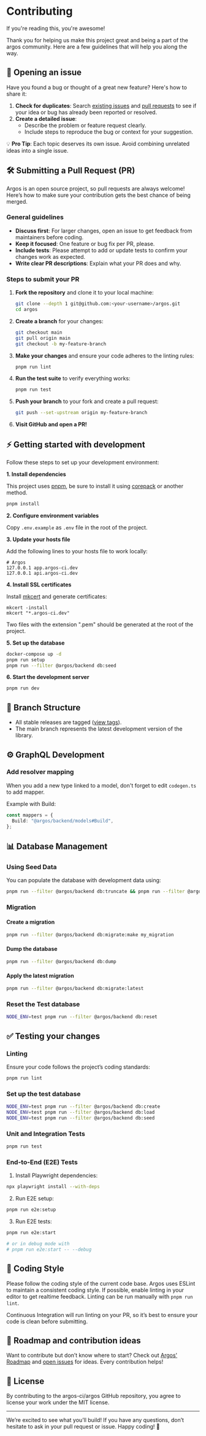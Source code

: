 # Contributing

If you're reading this, you're awesome!

Thank you for helping us make this project great and being a part of the argos community. Here are a few guidelines that will help you along the way.

## 📂 Opening an issue

Have you found a bug or thought of a great new feature? Here's how to share it:

1. **Check for duplicates**: Search [existing issues](https://github.com/argos-ci/argos/issues) and [pull requests](https://github.com/argos-ci/argos/pulls) to see if your idea or bug has already been reported or resolved.
2. **Create a detailed issue**:
   - Describe the problem or feature request clearly.
   - Include steps to reproduce the bug or context for your suggestion.

💡 **Pro Tip**: Each topic deserves its own issue. Avoid combining unrelated ideas into a single issue.

## 🛠️ Submitting a Pull Request (PR)

Argos is an open source project, so pull requests are always welcome! Here’s how to make sure your contribution gets the best chance of being merged.

### General guidelines

- **Discuss first**: For larger changes, open an issue to get feedback from maintainers before coding.
- **Keep it focused**: One feature or bug fix per PR, please.
- **Include tests**: Please attempt to add or update tests to confirm your changes work as expected.
- **Write clear PR descriptions**: Explain what your PR does and why.

### Steps to submit your PR

1. **Fork the repository** and clone it to your local machine:

   ```sh
   git clone --depth 1 git@github.com:<your-username>/argos.git
   cd argos
   ```

2. **Create a branch** for your changes:

   ```sh
   git checkout main
   git pull origin main
   git checkout -b my-feature-branch
   ```

3. **Make your changes** and ensure your code adheres to the linting rules:

   ```sh
   pnpm run lint
   ```

4. **Run the test suite** to verify everything works:

   ```sh
   pnpm run test
   ```

5. **Push your branch** to your fork and create a pull request:

   ```sh
   git push --set-upstream origin my-feature-branch
   ```

6. **Visit GitHub and open a PR!**

## ⚡ Getting started with development

Follow these steps to set up your development environment:

**1. Install dependencies**

This project uses [pnpm](https://pnpm.io/), be sure to install it using [corepack](https://nodejs.org/api/corepack.html) or another method.

```sh
pnpm install
```

**2. Configure environment variables**

Copy `.env.example` as `.env` file in the root of the project.

**3. Update your hosts file**

Add the following lines to your hosts file to work locally:

```
# Argos
127.0.0.1 app.argos-ci.dev
127.0.0.1 api.argos-ci.dev
```

**4. Install SSL certificates**

Install [mkcert](https://github.com/FiloSottile/mkcert) and generate certificates:

```
mkcert -install
mkcert "*.argos-ci.dev"
```

Two files with the extension ".pem" should be generated at the root of the project.

**5. Set up the database**

```sh
docker-compose up -d
pnpm run setup
pnpm run --filter @argos/backend db:seed
```

**6. Start the development server**

```sh
pnpm run dev
```

## 📂 Branch Structure

- All stable releases are tagged ([view tags](https://github.com/argos-ci/argos/tags)).
- The main branch represents the latest development version of the library.

## ⚙️ GraphQL Development

### Add resolver mapping

When you add a new type linked to a model, don't forget to edit `codegen.ts` to add mapper.

Example with Build:

```ts
const mappers = {
  Build: "@argos/backend/models#Build",
};
```

## 📊 Database Management

### Using Seed Data

You can populate the database with development data using:

```sh
pnpm run --filter @argos/backend db:truncate && pnpm run --filter @argos/backend db:seed
```

### Migration

#### Create a migration

```sh
pnpm run --filter @argos/backend db:migrate:make my_migration
```

#### Dump the database

```sh
pnpm run --filter @argos/backend db:dump
```

#### Apply the latest migration

```sh
pnpm run --filter @argos/backend db:migrate:latest
```

### Reset the Test database

```sh
NODE_ENV=test pnpm run --filter @argos/backend db:reset
```

## ✅ Testing your changes

### Linting

Ensure your code follows the project’s coding standards:

```sh
pnpm run lint
```

### Set up the test database

```sh
NODE_ENV=test pnpm run --filter @argos/backend db:create
NODE_ENV=test pnpm run --filter @argos/backend db:load
NODE_ENV=test pnpm run --filter @argos/backend db:seed
```

### Unit and Integration Tests

```sh
pnpm run test
```

### End-to-End (E2E) Tests

1. Install Playwright dependencies:

```sh
npx playwright install --with-deps
```

2. Run E2E setup:

```sh
pnpm run e2e:setup
```

3. Run E2E tests:

```sh
pnpm run e2e:start

# or in debug mode with
# pnpm run e2e:start -- --debug
```

## 📜 Coding Style

Please follow the coding style of the current code base. Argos uses ESLint to maintain a consistent coding style. If possible, enable linting in your editor to get realtime feedback. Linting can be run manually with `pnpm run lint`.

Continuous Integration will run linting on your PR, so it’s best to ensure your code is clean before submitting.

## 🚀 Roadmap and contribution ideas

Want to contribute but don’t know where to start? Check out [Argos' Roadmap](https://github.com/orgs/argos-ci/projects/1) and [open issues](https://github.com/argos-ci/argos/issues) for ideas. Every contribution helps!

## 📄 License

By contributing to the argos-ci/argos GitHub repository, you agree to license your work under the MIT license.

---

We’re excited to see what you’ll build! If you have any questions, don’t hesitate to ask in your pull request or issue. Happy coding! 🎉
